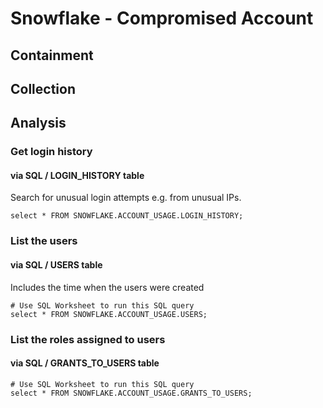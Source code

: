 # Snowflake - Compromised Account

## Containment

## Collection

## Analysis

### Get login history

#### via SQL / LOGIN_HISTORY table

Search for unusual login attempts e.g. from unusual IPs. 

```
select * FROM SNOWFLAKE.ACCOUNT_USAGE.LOGIN_HISTORY;
```

### List the users

#### via SQL / USERS table

Includes the time when the users were created

```
# Use SQL Worksheet to run this SQL query
select * FROM SNOWFLAKE.ACCOUNT_USAGE.USERS;
```

### List the roles assigned to users

#### via SQL / GRANTS_TO_USERS table

```
# Use SQL Worksheet to run this SQL query
select * FROM SNOWFLAKE.ACCOUNT_USAGE.GRANTS_TO_USERS;
```
